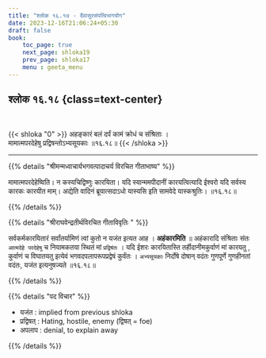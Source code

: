 ```yaml
---
title: "श्लोक १६.१७ - दैवासुरसंपत्विभागयोग"
date: 2023-12-16T21:06:24+05:30
draft: false
book:
    toc_page: true
    next_page: shloka19
    prev_page: shloka17
    menu : geeta_menu
---
```




## श्लोक १६.१८ {class=text-center}

<br/>

{{< shloka  "0"  >}}
अहङ्कारं बलं दर्पं कामं क्रोधं च संश्रिताः ।  
मामात्मपरदेहेषु प्रद्विषन्तोऽभ्यसूयकाः ॥१६.१८॥
{{< /shloka >}}

---


{{% details "श्रीमन्मध्वाचार्यभगवत्पादाचर्य विरचित  गीताभाष्य" %}}

मामात्मपरदेहेष्विति। न कस्यचिद्विष्णुः कारयिता। 
यदि स्यान्ममपीदानीं कारयत्वित्यादि ईश्वरो यदि सर्वस्य 
कारकः कारयीत माम्। अद्येति वादिनं ब्रूयात्सदाऽधो 
यास्यसि इति सामवेदे यास्कश्रुतिः। ॥१६.१८॥

{{% /details %}}



{{% details "श्रीराघवेन्द्रतीर्थविरचित गीताविवृतिः " %}}

सर्वकर्मकारयितारं सर्वांतर्यामिणं त्वां कुतो न 
यजंत इत्यत आह । **अहंकारमिति** ॥
अहंकारादि संश्रिताः संतः `आत्मदेहे परदेहेषु` च
नियामकतया स्थितं मां `प्रद्विषंतः` । 
यदि ईशरः कारयितास्ति
तर्हीदानीमकुर्वाणं मां कारयतु , कुर्वाणं च 
विघातयतु इत्येवं भगवदपलापरूपप्रद्वेषं कुर्वंतः । 
`अभ्यसूयकाः` निर्दोषे दोषान्‌ वदंतः गुणपूर्णे 
गुणहीनतां वदंतः, यजंत इत्यनुषज्यते ॥१६.१८॥

{{% /details %}}



{{% details "पद विचार" %}}

- यजंत : implied from previous shloka
- प्रद्विषत् : Hating, hostile, enemy (द्विषत् = foe)
- अपलाप : denial, to explain away

{{% /details %}}
